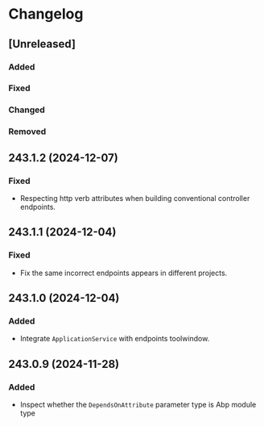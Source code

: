# Changelog

## [Unreleased]

### Added

### Fixed

### Changed

### Removed

## 243.1.2 (2024-12-07)

### Fixed

- Respecting http verb attributes when building conventional controller endpoints.

## 243.1.1 (2024-12-04)

### Fixed

- Fix the same incorrect endpoints appears in different projects.

## 243.1.0 (2024-12-04)

### Added

- Integrate `ApplicationService` with endpoints toolwindow.

## 243.0.9 (2024-11-28)

### Added

- Inspect whether the `DependsOnAttribute` parameter type is Abp module type
